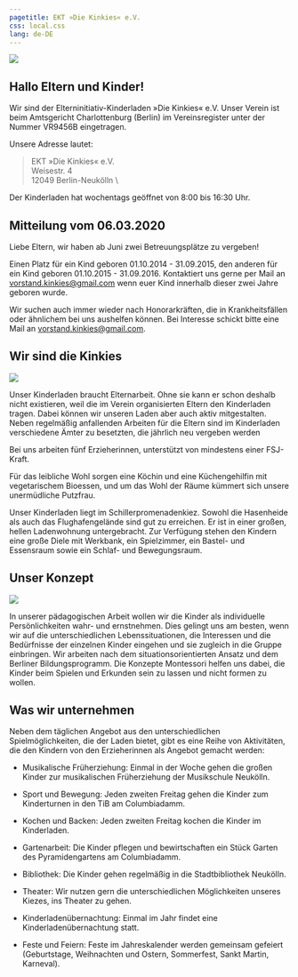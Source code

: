 ```yaml
---
pagetitle: EKT »Die Kinkies« e.V.
css: local.css
lang: de-DE
---
```


![](kinkies-header.jpg)

## Hallo Eltern und Kinder!

Wir sind der Elterninitiativ-Kinderladen »Die Kinkies« e.V. Unser Verein ist
beim Amtsgericht Charlottenburg (Berlin) im Vereinsregister unter der Nummer
VR9456B eingetragen.

Unsere Adresse lautet:

> EKT »Die Kinkies« e.V. \
> Weisestr. 4 \
> 12049 Berlin-Neukölln \

Der Kinderladen hat wochentags geöffnet von 8:00 bis 16:30 Uhr.

## Mitteilung vom 06.03.2020

Liebe Eltern, wir haben ab Juni zwei Betreuungsplätze zu vergeben!

Einen Platz für ein Kind geboren 01.10.2014 - 31.09.2015, den anderen für ein Kind geboren 01.10.2015 - 31.09.2016.
Kontaktiert uns gerne per Mail an <vorstand.kinkies@gmail.com> wenn euer Kind innerhalb dieser zwei Jahre geboren wurde.

Wir suchen auch immer wieder nach Honorarkräften, die in Krankheitsfällen oder
ähnlichem bei uns aushelfen können. Bei Interesse schickt  bitte eine Mail
an <vorstand.kinkies@gmail.com>.

## Wir sind die Kinkies

![](lupenbecher.jpg)

Unser Kinderladen braucht Elternarbeit. Ohne sie kann er schon deshalb nicht
existieren, weil die im Verein organisierten Eltern den Kinderladen tragen.
Dabei können wir unseren Laden aber auch aktiv mitgestalten. Neben regelmäßig
anfallenden Arbeiten für die Eltern sind im Kinderladen verschiedene Ämter zu
besetzten, die jährlich neu vergeben werden

Bei uns arbeiten fünf Erzieherinnen, unterstützt von mindestens einer
FSJ-Kraft.

Für das leibliche Wohl sorgen eine Köchin und eine Küchengehilfin mit
vegetarischem Bioessen, und um das Wohl der Räume kümmert sich unsere
unermüdliche Putzfrau.

Unser Kinderladen liegt im Schillerpromenadenkiez. Sowohl die Hasenheide als
auch das Flughafengelände sind gut zu erreichen. Er ist in einer großen, hellen
Ladenwohnung untergebracht. Zur Verfügung stehen den Kindern eine große Diele
mit Werkbank, ein Spielzimmer, ein Bastel- und Essensraum sowie ein Schlaf- und
Bewegungsraum.

## Unser Konzept

![](werkecke.jpg)

In unserer pädagogischen Arbeit wollen wir die Kinder als individuelle Persönlichkeiten wahr- und ernstnehmen. Dies gelingt uns am besten, wenn wir auf die unterschiedlichen Lebenssituationen, die Interessen und die Bedürfnisse der einzelnen Kinder eingehen und sie zugleich in die Gruppe einbringen. Wir arbeiten nach dem situationsorientierten Ansatz und dem Berliner Bildungsprogramm. Die Konzepte Montessori helfen uns dabei, die Kinder beim Spielen und Erkunden sein zu lassen und nicht formen zu wollen.

## Was wir unternehmen

Neben dem täglichen Angebot aus den unterschiedlichen Spielmöglichkeiten, die
der Laden bietet, gibt es eine Reihe von Aktivitäten, die den Kindern von den
Erzieherinnen als Angebot gemacht werden:

* Musikalische Früherziehung: Einmal in der Woche gehen die großen Kinder zur
  musikalischen Früherziehung der Musikschule Neukölln.

* Sport und Bewegung: Jeden zweiten Freitag gehen die Kinder zum Kinderturnen
  in den TiB am Columbiadamm.

* Kochen und Backen: Jeden zweiten Freitag kochen die Kinder im Kinderladen.

* Gartenarbeit: Die Kinder pflegen und bewirtschaften ein Stück Garten des
  Pyramidengartens am Columbiadamm.

* Bibliothek: Die Kinder gehen regelmäßig in die Stadtbibliothek Neukölln.

* Theater: Wir nutzen gern die unterschiedlichen Möglichkeiten unseres Kiezes,
  ins Theater zu gehen.

* Kinderladenübernachtung: Einmal im Jahr findet eine Kinderladenübernachtung
  statt.

* Feste und Feiern: Feste im Jahreskalender werden gemeinsam gefeiert
  (Geburtstage, Weihnachten und Ostern, Sommerfest, Sankt Martin, Karneval).
